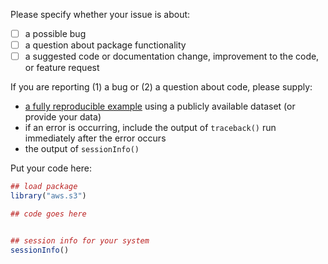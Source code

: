 Please specify whether your issue is about:

 - [ ] a possible bug
 - [ ] a question about package functionality
 - [ ] a suggested code or documentation change, improvement to the code, or feature request

If you are reporting (1) a bug or (2) a question about code, please supply:

 - [a fully reproducible example](http://stackoverflow.com/questions/5963269/how-to-make-a-great-r-reproducible-example) using a publicly available dataset (or provide your data)
 - if an error is occurring, include the output of `traceback()` run immediately after the error occurs
 - the output of `sessionInfo()`

Put your code here:

```R
## load package
library("aws.s3")

## code goes here


## session info for your system
sessionInfo()
```

